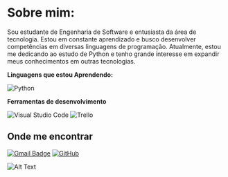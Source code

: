
# Sobre mim:
Sou estudante de Engenharia de Software e entusiasta da área de tecnologia. Estou em constante aprendizado e busco desenvolver competências em diversas linguagens de programação. Atualmente, estou me dedicando ao estudo de Python e tenho grande interesse em expandir meus conhecimentos em outras tecnologias.

**Linguagens que estou Aprendendo:**

![Python](https://img.shields.io/badge/Python-333333?style=flat&logo=python&logoColor=F7DF1E)


**Ferramentas de desenvolvimento**

![Visual Studio Code](https://img.shields.io/badge/-Visual%20Studio%20Code-333333?style=flat&logo=visual-studio-code&logoColor=007ACC)
![Trello](https://img.shields.io/badge/-Trello-333333?style=flat&logo=trello&logoColor=007ACC)


## Onde me encontrar
[![Gmail Badge](https://img.shields.io/badge/-felipepanega@gmail.com-006bed?style=flat-square&logo=Gmail&logoColor=white&link=mailto:felipepanega@gmail.com)](mailto:felipepanega@gmail.com)
[![GitHub](https://img.shields.io/github/followers/Fepaab?label=follow&style=social)](https://github.com/Fepaab)

![Alt Text](https://media1.giphy.com/media/v1.Y2lkPTc5MGI3NjExY3RpeWpkeGZjOHNnbDB6N3lzcXlnb2s0eTFjZ3ZtcjR2OHdmbjBiZSZlcD12MV9pbnRlcm5hbF9naWZfYnlfaWQmY3Q9Zw/VIU0t3EaFcpPPjPV5N/giphy.gif)
